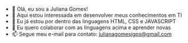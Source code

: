 - 👋 Olá, eu sou a Juliana Gomes!
- 👀 Aqui estou interessada em desenvolver meus conhecimentos em TI
- 🌱 Eu já estou por dentro das linguagens HTML, CSS e JAVASCRIPT
- 💞️ Eu quero colaborar com as linguagens acima e aprender novas
- 📫 Segue meu e-mail para contato: julianagomesjgps@gmail.com

<!---
julianagomesjgps/julianagomesjgps is a ✨ special ✨ repository because its `README.md` (this file) appears on your GitHub profile.
You can click the Preview link to take a look at your changes.
--->
